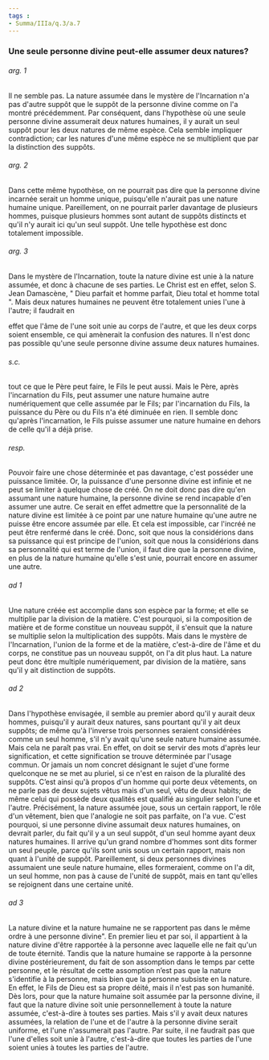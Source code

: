 ```yaml
---
tags : 
- Summa/IIIa/q.3/a.7
---
```


### Une seule personne divine peut-elle assumer deux natures?

###### arg. 1
Il ne semble pas. La nature assumée dans le mystère de l'Incarnation n'a pas d'autre suppôt que le suppôt de la personne divine comme on l'a montré précédemment. Par conséquent, dans l'hypothèse où une seule personne divine assumerait deux natures humaines, il y aurait un seul suppôt pour les deux natures de même espèce. Cela semble impliquer contradiction; car les natures d'une même espèce ne se multiplient que par la distinction des suppôts. 

###### arg. 2
Dans cette même hypothèse, on ne pourrait pas dire que la personne divine incarnée serait un homme unique, puisqu'elle n'aurait pas une nature humaine unique. Pareillement, on ne pourrait parler davantage de plusieurs hommes, puisque plusieurs hommes sont autant de suppôts distincts et qu'il n'y aurait ici qu'un seul suppôt. Une telle hypothèse est donc totalement impossible. 

###### arg. 3
Dans le mystère de l'Incarnation, toute la nature divine est unie à la nature assumée, et donc à chacune de ses parties. Le Christ est en effet, selon S. Jean Damascène, " Dieu parfait et homme parfait, Dieu total et homme total ". Mais deux natures humaines ne peuvent être totalement unies l'une à l'autre; il faudrait en 

effet que l'âme de l'une soit unie au corps de l'autre, et que les deux corps soient ensemble, ce qui amènerait la confusion des natures. Il n'est donc pas possible qu'une seule personne divine assume deux natures humaines. 

###### s.c.
tout ce que le Père peut faire, le Fils le peut aussi. Mais le Père, après l'incarnation du Fils, peut assumer une nature humaine autre numériquement que celle assumée par le Fils; par l'incarnation du Fils, la puissance du Père ou du Fils n'a été diminuée en rien. Il semble donc qu'après l'incarnation, le Fils puisse assumer une nature humaine en dehors de celle qu'il a déjà prise. 

###### resp.
Pouvoir faire une chose déterminée et pas davantage, c'est posséder une puissance limitée. Or, la puissance d'une personne divine est infinie et ne peut se limiter à quelque chose de créé. On ne doit donc pas dire qu'en assumant une nature humaine, la personne divine se rend incapable d'en assumer une autre. Ce serait en effet admettre que la personnalité de la nature divine est limitée à ce point par une nature humaine qu'une autre ne puisse être encore assumée par elle. Et cela est impossible, car l'incréé ne peut être renfermé dans le créé. Donc, soit que nous la considérions dans sa puissance qui est principe de l'union, soit que nous la considérions dans sa personnalité qui est terme de l'union, il faut dire que la personne divine, en plus de la nature humaine qu'elle s'est unie, pourrait encore en assumer une autre. 

###### ad 1
Une nature créée est accomplie dans son espèce par la forme; et elle se multiplie par la division de la matière. C'est pourquoi, si la composition de matière et de forme constitue un nouveau suppôt, il s'ensuit que la nature se multiplie selon la multiplication des suppôts. Mais dans le mystère de l'Incarnation, l'union de la forme et de la matière, c'est-à-dire de l'âme et du corps, ne constitue pas un nouveau suppôt, on l'a dit plus haut. La nature peut donc être multiple numériquement, par division de la matière, sans qu'il y ait distinction de suppôts. 

###### ad 2
Dans l'hypothèse envisagée, il semble au premier abord qu'il y aurait deux hommes, puisqu'il y aurait deux natures, sans pourtant qu'il y ait deux suppôts; de même qu'à l'inverse trois personnes seraient considérées comme un seul homme, s'il n'y avait qu'une seule nature humaine assumée. Mais cela ne paraît pas vrai. En effet, on doit se servir des mots d'après leur signification, et cette signification se trouve déterminée par l'usage commun. Or jamais un nom concret désignant le sujet d'une forme quelconque ne se met au pluriel, si ce n'est en raison de la pluralité des suppôts. C’est ainsi qu'à propos d'un homme qui porte deux vêtements, on ne parle pas de deux sujets vêtus mais d'un seul, vêtu de deux habits; de même celui qui possède deux qualités est qualifié au singulier selon l'une et l'autre. Précisément, la nature assumée joue, sous un certain rapport, le rôle d'un vêtement, bien que l'analogie ne soit pas parfaite, on l'a vue. C'est pourquoi, si une personne divine assumait deux natures humaines, on devrait parler, du fait qu'il y a un seul suppôt, d'un seul homme ayant deux natures humaines. Il arrive qu'un grand nombre d'hommes sont dits former un seul peuple, parce qu'ils sont unis sous un certain rapport, mais non quant à l'unité de suppôt. Pareillement, si deux personnes divines assumaient une seule nature humaine, elles formeraient, comme on l'a dit, un seul homme, non pas à cause de l'unité de suppôt, mais en tant qu'elles se rejoignent dans une certaine unité. 

###### ad 3
La nature divine et la nature humaine ne se rapportent pas dans le même ordre à une personne divine". En premier lieu et par soi, il appartient à la nature divine d'être rapportée à la personne avec laquelle elle ne fait qu'un de toute éternité. Tandis que la nature humaine se rapporte à la personne divine postérieurement, du fait de son assomption dans le temps par cette personne, et le résultat de cette assomption n’est pas que la nature s'identifie à la personne, mais bien que la personne subsiste en la nature. En effet, le Fils de Dieu est sa propre déité, mais il n'est pas son humanité. Dès lors, pour que la nature humaine soit assumée par la personne divine, il faut que la nature divine soit unie personnellement à toute la nature assumée, c'est-à-dire à toutes ses parties. Mais s'il y avait deux natures assumées, la relation de l'une et de l'autre à la personne divine serait uniforme, et l'une n'assumerait pas l'autre. Par suite, il ne faudrait pas que l'une d'elles soit unie à l'autre, c'est-à-dire que toutes les parties de l'une soient unies à toutes les parties de l'autre. 

